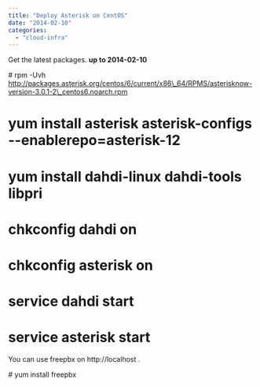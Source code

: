 ```yaml
---
title: "Deploy Asterisk on CentOS"
date: "2014-02-10"
categories: 
  - "cloud-infra"
---
```


Get the latest packages. **up to 2014-02-10**

\# rpm -Uvh http://packages.asterisk.org/centos/6/current/x86\_64/RPMS/asterisknow-version-3.0.1-2\_centos6.noarch.rpm
# yum install asterisk asterisk-configs --enablerepo=asterisk-12
# yum install dahdi-linux dahdi-tools libpri
# chkconfig dahdi on
# chkconfig asterisk on
# service dahdi start
# service asterisk start

You can use freepbx on http://localhost .

\# yum install freepbx
